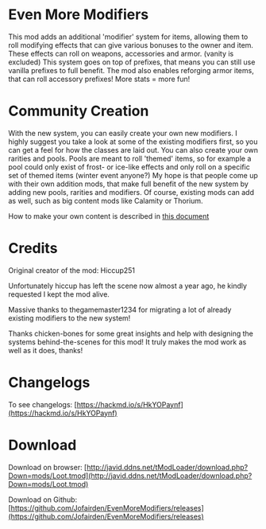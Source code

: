 # Even More Modifiers
This mod adds an additional 'modifier' system for items, allowing them to roll modifying effects that can give various bonuses to the owner and item. These effects can roll on weapons, accessories and armor. (vanity is excluded) This system goes on top of prefixes, that means you can still use vanilla prefixes to full benefit. The mod also enables reforging armor items, that can roll accessory prefixes! More stats = more fun!

# Community Creation
With the new system, you can easily create your own new modifiers. I highly suggest you take a look at some of the existing modifiers first, so you can get a feel for how the classes are laid out. You can also create your own rarities and pools. Pools are meant to roll 'themed' items, so for example a pool could only exist of frost- or ice-like effects and only roll on a specific set of themed items (winter event anyone?) My hope is that people come up with their own addition mods, that make full benefit of the new system by adding new pools, rarities and modifiers. Of course, existing mods can add as well, such as big content mods like Calamity or Thorium.

How to make your own content is described in [this document](https://hackmd.io/s/Hy7uWULiG)

# Credits
Original creator of the mod: Hiccup251

Unfortunately hiccup has left the scene now almost a year ago, he kindly requested I kept the mod alive.

Massive thanks to thegamemaster1234 for migrating a lot of already existing modifiers to the new system!

Thanks chicken-bones for some great insights and help with designing the systems behind-the-scenes for this mod! It truly makes the mod work as well as it does, thanks!

# Changelogs
To see changelogs: [https://hackmd.io/s/HkYOPaynf](https://hackmd.io/s/HkYOPaynf)

# Download
Download on browser: [http://javid.ddns.net/tModLoader/download.php?Down=mods/Loot.tmod](http://javid.ddns.net/tModLoader/download.php?Down=mods/Loot.tmod)

Download on Github: [https://github.com/Jofairden/EvenMoreModifiers/releases](https://github.com/Jofairden/EvenMoreModifiers/releases)
